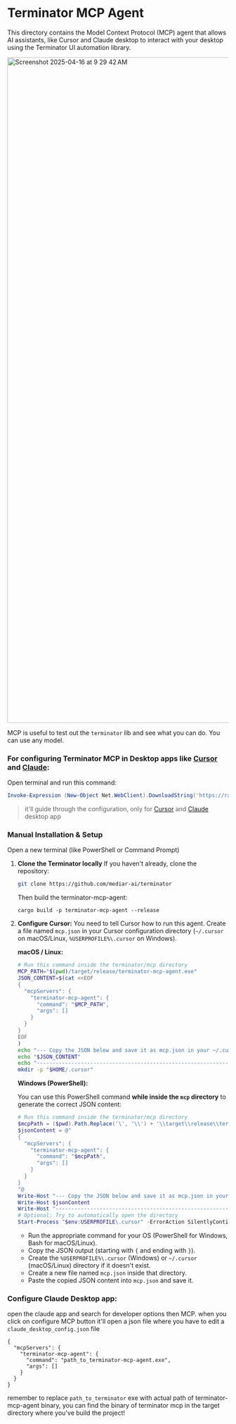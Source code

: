 # Terminator MCP Agent

This directory contains the Model Context Protocol (MCP) agent that allows AI assistants, like Cursor and Claude desktop to interact with your desktop using the Terminator UI automation library.

<img width="1512" alt="Screenshot 2025-04-16 at 9 29 42 AM" src="https://github.com/user-attachments/assets/457ebaf2-640c-4f21-a236-fcb2b92748ab" />

MCP is useful to test out the `terminator` lib and see what you can do. You can use any model.


### For configuring Terminator MCP in Desktop apps like [Cursor](https://www.cursor.com/) and [Claude](https://claude.ai/download):
Open terminal and run this command:

```ps1
Invoke-Expression (New-Object Net.WebClient).DownloadString('https://raw.githubusercontent.com/mediar-ai/terminator/refs/heads/main/terminator-mcp-agent/install.ps1')
```
> it'll guide through the configuration, only for [Cursor](https://www.cursor.com/) and [Claude](https://claude.ai/download) desktop app


### Manual Installation & Setup

Open a new terminal (like PowerShell or Command Prompt)

1.  **Clone the Terminator locally**
    If you haven't already, clone the repository:
    ```bash
    git clone https://github.com/mediar-ai/terminator
    ```
    Then build the terminator-mcp-agent:
    ```
    cargo build -p terminator-mcp-agent --release
    ```

2.  **Configure Cursor:**
    You need to tell Cursor how to run this agent. Create a file named `mcp.json` in your Cursor configuration directory (`~/.cursor` on macOS/Linux, `%USERPROFILE%\.cursor` on Windows).

    **macOS / Linux:**

    ```bash
    # Run this command inside the terminator/mcp directory
    MCP_PATH="$(pwd)/target/release/terminator-mcp-agent.exe"
    JSON_CONTENT=$(cat <<EOF
    {
      "mcpServers": {
        "terminator-mcp-agent": {
          "command": "$MCP_PATH",
          "args": []
        }
      }
    }
    EOF
    )
    echo "--- Copy the JSON below and save it as mcp.json in your ~/.cursor directory ---"
    echo "$JSON_CONTENT"
    echo "------------------------------------------------------------------------------------------"
    mkdir -p "$HOME/.cursor"
    ```

    **Windows (PowerShell):**

    You can use this PowerShell command **while inside the `mcp` directory** to generate the correct JSON content:

    ```powershell
    # Run this command inside the terminator/mcp directory
    $mcpPath = ($pwd).Path.Replace('\', '\\') + '\\target\\release\\terminator-mcp-agent.exe'
    $jsonContent = @"
    {
      "mcpServers": {
        "terminator-mcp-agent": {
          "command": "$mcpPath",
          "args": []
        }
      }
    }
    "@
    Write-Host "--- Copy the JSON below and save it as mcp.json in your %USERPROFILE%\.cursor directory ---"
    Write-Host $jsonContent
    Write-Host "------------------------------------------------------------------------------------------"
    # Optional: Try to automatically open the directory
    Start-Process "$env:USERPROFILE\.cursor" -ErrorAction SilentlyContinue
    ```

    *   Run the appropriate command for your OS (PowerShell for Windows, Bash for macOS/Linux).
    *   Copy the JSON output (starting with `{` and ending with `}`).
    *   Create the `%USERPROFILE%\.cursor` (Windows) or `~/.cursor` (macOS/Linux) directory if it doesn't exist.
    *   Create a new file named `mcp.json` inside that directory.
    *   Paste the copied JSON content into `mcp.json` and save it.


###  **Configure Claude Desktop app:**

open the claude app and search for developer options then MCP. when you click on configure MCP button it'll open a json file where you have to edit a `claude_desktop_config.json` file

```
{
  "mcpServers": {
    "terminator-mcp-agent": {
      "command": "path_to_terminator-mcp-agent.exe",
      "args": []
    }
  }
}
```
remember to replace `path_to_terminator` exe with actual path of terminator-mcp-agent binary, you can find the binary of terminator mcp in the target directory where you've build the project!

